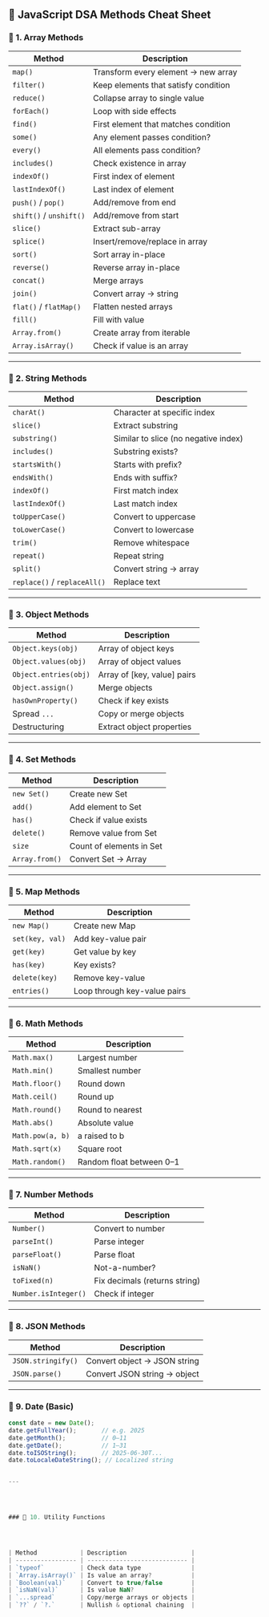 ## 📘 JavaScript DSA Methods Cheat Sheet

### 🔷 1. Array Methods

| Method               | Description                                  |
|----------------------|----------------------------------------------|
| `map()`              | Transform every element → new array          |
| `filter()`           | Keep elements that satisfy condition         |
| `reduce()`           | Collapse array to single value               |
| `forEach()`          | Loop with side effects                       |
| `find()`             | First element that matches condition         |
| `some()`             | Any element passes condition?                |
| `every()`            | All elements pass condition?                 |
| `includes()`         | Check existence in array                     |
| `indexOf()`          | First index of element                       |
| `lastIndexOf()`      | Last index of element                        |
| `push()` / `pop()`   | Add/remove from end                          |
| `shift()` / `unshift()` | Add/remove from start                    |
| `slice()`            | Extract sub-array                            |
| `splice()`           | Insert/remove/replace in array               |
| `sort()`             | Sort array in-place                          |
| `reverse()`          | Reverse array in-place                       |
| `concat()`           | Merge arrays                                 |
| `join()`             | Convert array → string                       |
| `flat()` / `flatMap()`| Flatten nested arrays                      |
| `fill()`             | Fill with value                              |
| `Array.from()`       | Create array from iterable                   |
| `Array.isArray()`    | Check if value is an array                   |

---

### 🔷 2. String Methods

| Method               | Description                                  |
|----------------------|----------------------------------------------|
| `charAt()`           | Character at specific index                  |
| `slice()`            | Extract substring                            |
| `substring()`        | Similar to slice (no negative index)         |
| `includes()`         | Substring exists?                            |
| `startsWith()`       | Starts with prefix?                          |
| `endsWith()`         | Ends with suffix?                            |
| `indexOf()`          | First match index                            |
| `lastIndexOf()`      | Last match index                             |
| `toUpperCase()`      | Convert to uppercase                         |
| `toLowerCase()`      | Convert to lowercase                         |
| `trim()`             | Remove whitespace                            |
| `repeat()`           | Repeat string                                |
| `split()`            | Convert string → array                       |
| `replace()` / `replaceAll()` | Replace text                        |

---

### 🔷 3. Object Methods

| Method               | Description                                  |
|----------------------|----------------------------------------------|
| `Object.keys(obj)`   | Array of object keys                         |
| `Object.values(obj)` | Array of object values                       |
| `Object.entries(obj)`| Array of [key, value] pairs                  |
| `Object.assign()`    | Merge objects                                |
| `hasOwnProperty()`   | Check if key exists                          |
| Spread `...`         | Copy or merge objects                        |
| Destructuring        | Extract object properties                    |

---

### 🔷 4. Set Methods

| Method         | Description                                       |
|----------------|---------------------------------------------------|
| `new Set()`    | Create new Set                                    |
| `add()`        | Add element to Set                                |
| `has()`        | Check if value exists                             |
| `delete()`     | Remove value from Set                             |
| `size`         | Count of elements in Set                          |
| `Array.from()` | Convert Set → Array                               |

---

### 🔷 5. Map Methods

| Method           | Description                                     |
|------------------|-------------------------------------------------|
| `new Map()`      | Create new Map                                  |
| `set(key, val)`  | Add key-value pair                              |
| `get(key)`       | Get value by key                                |
| `has(key)`       | Key exists?                                     |
| `delete(key)`    | Remove key-value                                |
| `entries()`      | Loop through key-value pairs                    |

---

### 🔷 6. Math Methods

| Method             | Description                                    |
|--------------------|------------------------------------------------|
| `Math.max()`       | Largest number                                 |
| `Math.min()`       | Smallest number                                |
| `Math.floor()`     | Round down                                     |
| `Math.ceil()`      | Round up                                       |
| `Math.round()`     | Round to nearest                               |
| `Math.abs()`       | Absolute value                                 |
| `Math.pow(a, b)`   | a raised to b                                  |
| `Math.sqrt(x)`     | Square root                                    |
| `Math.random()`    | Random float between 0–1                       |

---

### 🔷 7. Number Methods

| Method               | Description                                  |
|----------------------|----------------------------------------------|
| `Number()`           | Convert to number                            |
| `parseInt()`         | Parse integer                                |
| `parseFloat()`       | Parse float                                  |
| `isNaN()`            | Not-a-number?                                |
| `toFixed(n)`         | Fix decimals (returns string)                |
| `Number.isInteger()` | Check if integer                             |

---

### 🔷 8. JSON Methods

| Method              | Description                                  |
|---------------------|----------------------------------------------|
| `JSON.stringify()`  | Convert object → JSON string                 |
| `JSON.parse()`      | Convert JSON string → object                 |

---

### 🔷 9. Date (Basic)

```js
const date = new Date();
date.getFullYear();       // e.g. 2025
date.getMonth();          // 0–11
date.getDate();           // 1–31
date.toISOString();       // 2025-06-30T...
date.toLocaleDateString(); // Localized string


---




### 🔷 10. Utility Functions




| Method            | Description                  |
| ----------------- | ---------------------------- |
| `typeof`          | Check data type              |
| `Array.isArray()` | Is value an array?           |
| `Boolean(val)`    | Convert to true/false        |
| `isNaN(val)`      | Is value NaN?                |
| `...spread`       | Copy/merge arrays or objects |
| `??` / `?.`       | Nullish & optional chaining  |
